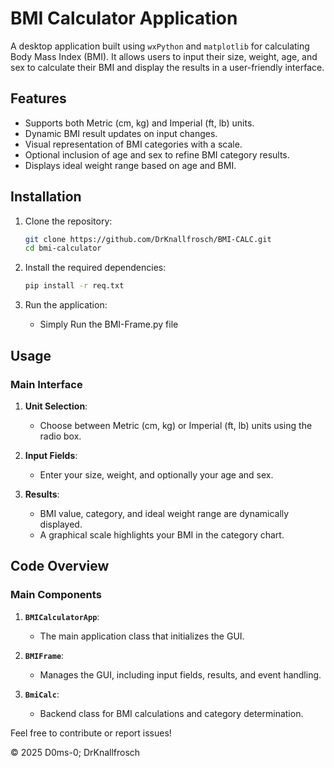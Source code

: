 # BMI Calculator Application

A desktop application built using `wxPython` and `matplotlib` for calculating Body Mass Index (BMI). It allows users to input their size, weight, age, and sex to calculate their BMI and display the results in a user-friendly interface.

## Features

- Supports both Metric (cm, kg) and Imperial (ft, lb) units.
- Dynamic BMI result updates on input changes.
- Visual representation of BMI categories with a scale.
- Optional inclusion of age and sex to refine BMI category results.
- Displays ideal weight range based on age and BMI.

## Installation

1. Clone the repository:
    ```bash
    git clone https://github.com/DrKnallfrosch/BMI-CALC.git
    cd bmi-calculator
    ```

2. Install the required dependencies:
    ```bash
    pip install -r req.txt
    ```

3. Run the application:
    - Simply Run the BMI-Frame.py file

## Usage

### Main Interface

1. **Unit Selection**:
   - Choose between Metric (cm, kg) or Imperial (ft, lb) units using the radio box.

2. **Input Fields**:
   - Enter your size, weight, and optionally your age and sex.

3. **Results**:
   - BMI value, category, and ideal weight range are dynamically displayed.
   - A graphical scale highlights your BMI in the category chart.

## Code Overview

### Main Components

1. **`BMICalculatorApp`**:
   - The main application class that initializes the GUI.

2. **`BMIFrame`**:
   - Manages the GUI, including input fields, results, and event handling.

3. **`BmiCalc`**:
   - Backend class for BMI calculations and category determination.


Feel free to contribute or report issues!

© 2025 D0ms-0; DrKnallfrosch
